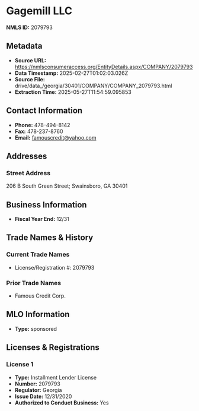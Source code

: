 # Gagemill LLC

**NMLS ID:** 2079793

## Metadata
- **Source URL:** https://nmlsconsumeraccess.org/EntityDetails.aspx/COMPANY/2079793
- **Data Timestamp:** 2025-02-27T01:02:03.026Z
- **Source File:** drive/data_/georgia/30401/COMPANY/COMPANY_2079793.html
- **Extraction Time:** 2025-05-27T11:54:59.095853

## Contact Information
- **Phone:** 478-494-8142
- **Fax:** 478-237-8760
- **Email:** famouscredit@yahoo.com

## Addresses
### Street Address
206 B South Green Street; Swainsboro, GA 30401

## Business Information
- **Fiscal Year End:** 12/31

## Trade Names & History
### Current Trade Names
- License/Registration #: 2079793

### Prior Trade Names
- Famous Credit Corp.

## MLO Information
- **Type:** sponsored

## Licenses & Registrations

### License 1
- **Type:** Installment Lender License
- **Number:** 2079793
- **Regulator:** Georgia
- **Issue Date:** 12/31/2020
- **Authorized to Conduct Business:** Yes
